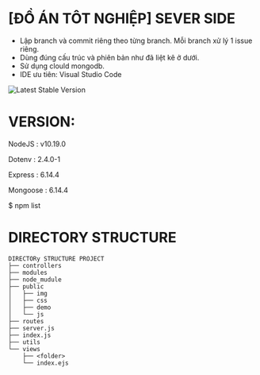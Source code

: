 [ĐỒ ÁN TÔT NGHIỆP] SEVER SIDE
==============================

 - Lập branch và commit riêng theo từng branch. Mỗi branch xử lý 1 issue riêng.
 - Dùng đúng cấu trúc và phiên bản như đã liệt kê ở dưới. 
 - Sử dụng clould mongodb.
 - IDE ưu tiên: Visual Studio Code

![Latest Stable Version](https://1.bp.blogspot.com/-N1t04UKsQ7A/W9h0y3owYmI/AAAAAAA0Vi8/M5nXVPs4O6cD6DK1Sq1R6gynVGNeHZ1ZQCLcBGAs/s1600/AW2158645_11.gif)

VERSION:
=======

  NodeJS : v10.19.0
  
  Dotenv : 2.4.0-1
  
  Express : 6.14.4
  
  Mongoose : 6.14.4
  
  $ npm list

DIRECTORY STRUCTURE
===================
```
DIRECTORy STRUCTURE PROJECT
├── controllers
├── modules
├── node_mudule
├── public
│   ├── img
│   ├── css
│   ├── demo
│   └── js
├── routes
├── server.js
├── index.js
├── utils
└── views
    ├── <folder>
    └── index.ejs

